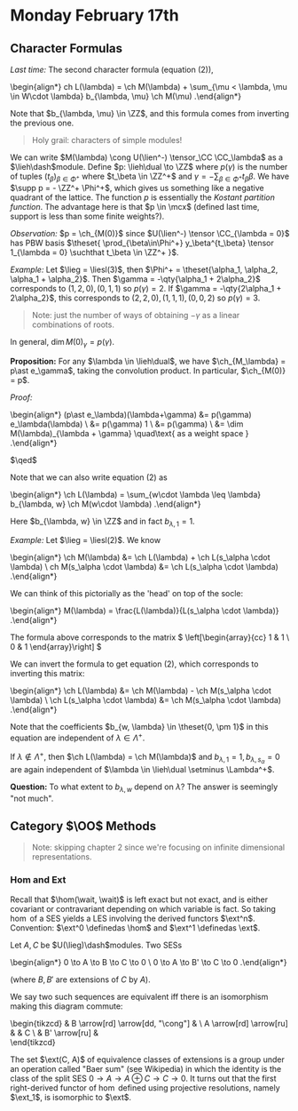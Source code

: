 # Monday February 17th

## Character Formulas

*Last time:*
The second character formula (equation (2)),

\begin{align*}
ch L(\lambda) =  \ch M(\lambda) + \sum_{\mu < \lambda, \mu \in W\cdot \lambda} b_{\lambda, \mu} \ch M(\mu)
.\end{align*}

Note that $b_{\lambda, \mu} \in \ZZ$, and this formula comes from inverting the previous one.

> Holy grail: characters of simple modules!

We can write $M(\lambda) \cong U(\lien^-) \tensor_\CC \CC_\lambda$ as a $\lieh\dash$module.
Define $p: \lieh\dual \to \ZZ$ where $p(\gamma)$ is the number of tuples $(t_\beta)_{\beta\in\Phi^+}$ where $t_\beta \in \ZZ^+$ and $\gamma = - \sum_{\beta \in \Phi^+} t_\beta \beta$.
We have $\supp p = - \ZZ^+ \Phi^+$, which gives us something like a negative quadrant of the lattice.
The function $p$ is essentially the *Kostant partition function*. 
The advantage here is that $p \in \mcx$ (defined last time, support is less than some finite weights?).

*Observation:*
$p = \ch_{M(0)}$ since $U(\lien^-) \tensor \CC_{\lambda = 0}$ has PBW basis $\theset{ \prod_{\beta\in\Phi^+} y_\beta^{t_\beta} \tensor 1_{\lambda = 0} \suchthat t_\beta \in \ZZ^+  }$.


*Example:* 
Let $\lieg = \liesl(3)$, then $\Phi^+ = \theset{\alpha_1, \alpha_2, \alpha_1 + \alpha_2}$.
Then $\gamma = -\qty{\alpha_1 + 2\alpha_2}$ corresponds to $(1,2,0), (0,1,1)$ so $p(\gamma) = 2$.
If $\gamma = -\qty{2\alpha_1 + 2\alpha_2}$, this corresponds to $(2,2,0), (1,1,1), (0,0,2)$ so $p(\gamma) = 3$.

> Note: just the number of ways of obtaining $-\gamma$ as a linear combinations of roots.

In general, $\dim M(0)_\gamma = p(\gamma)$.

**Proposition:**
For any $\lambda \in \lieh\dual$, we have $\ch_{M_\lambda} = p\ast e_\gamma$, taking the convolution product.
In particular, $\ch_{M(0)} = p$.

*Proof:*

\begin{align*}
(p\ast e_\lambda)(\lambda+\gamma) 
&= p(\gamma) e_\lambda(\lambda) \\
&= p(\gamma) 1 \\ 
&= p(\gamma) \\
&= \dim M(\lambda)_{\lambda + \gamma} \quad\text{ as a weight space }
.\end{align*}

$\qed$

Note that we can also write equation (2) as

\begin{align*}
\ch L(\lambda) = \sum_{w\cdot \lambda \leq \lambda} b_{\lambda, w} \ch M(w\cdot \lambda)
.\end{align*}

Here $b_{\lambda, w} \in \ZZ$ and in fact $b_{\lambda, 1} = 1$.

*Example:*
Let $\lieg = \liesl(2)$.
We know

\begin{align*}
\ch M(\lambda) &= \ch L(\lambda) + \ch L(s_\alpha \cdot \lambda) \\
ch M(s_\alpha \cdot \lambda) &= \ch L(s_\alpha \cdot \lambda)
.\end{align*}

We can think of this pictorially as the 'head' on top of the socle:

\begin{align*}
M(\lambda) = \frac{L(\lambda)}{L(s_\alpha \cdot \lambda)}
.\end{align*}

The formula above corresponds to the matrix
$
\left[\begin{array}{cc} 1 & 1 \\ 0 & 1 \end{array}\right]
$

We can invert the formula to get equation (2), which corresponds to inverting this matrix:

\begin{align*}
\ch L(\lambda) &= \ch M(\lambda) - \ch M(s_\alpha \cdot \lambda) \\
\ch L(s_\alpha \cdot \lambda) &= \ch M(s_\alpha \cdot \lambda)
.\end{align*}

Note that the coefficients $b_{w, \lambda} \in \theset{0, \pm 1}$ in this equation are independent of $\lambda \in \Lambda^+$.

If $\lambda \not\in\Lambda^+$, then $\ch L(\lambda) = \ch M(\lambda)$ and $b_{\lambda, 1} = 1, b_{\lambda, s_\alpha} = 0$ are again independent of $\lambda \in \lieh\dual \setminus \Lambda^+$.

**Question:**
To what extent to $b_{\lambda, w}$ depend on $\lambda$?
The answer is seemingly "not much".

## Category $\OO$ Methods

> Note: skipping chapter 2 since we're focusing on infinite dimensional representations.

### Hom and Ext

Recall that $\hom(\wait, \wait)$ is left exact but not exact, and is either covariant or contravariant depending on which variable is fact.
So taking $\hom$ of a SES yields a LES involving the derived functors $\ext^n$.
Convention: $\ext^0 \definedas \hom$ and $\ext^1 \definedas \ext$.

Let $A, C$ be $U(\lieg)\dash$modules.
Two SESs

\begin{align*}
0 \to A \to B \to C \to 0 \\
0 \to A \to B' \to C \to 0 
.\end{align*}

(where $B, B'$ are extensions of $C$ by $A$).

We say two such sequences are equivalent iff there is an isomorphism making this diagram commute:

\begin{tikzcd}
                        & B \arrow[rd] \arrow[dd, "\cong"] &   \\
A \arrow[rd] \arrow[ru] &                                  & C \\
                        & B' \arrow[ru]                    &  
\end{tikzcd}

The set $\ext(C, A)$ of equivalence classes of extensions is a group under an operation called "Baer sum" (see Wikipedia) in which the identity is the class of the split SES $0 \to A \to A\oplus C \to C \to 0$.
It turns out that the first right-derived functor of $\hom$ defined using projective resolutions, namely $\ext_1$, is isomorphic to $\ext$.
